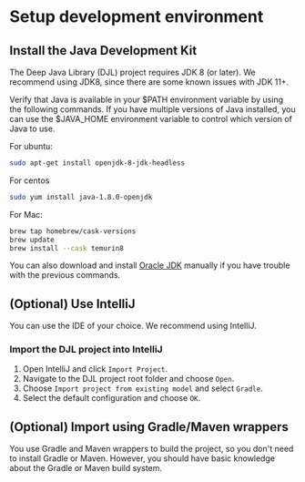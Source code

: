 # Setup development environment

## Install the Java Development Kit

The Deep Java Library (DJL)  project requires JDK 8 (or later). We recommend using JDK8, since there are some known issues with JDK 11+.

Verify that Java is available in your $PATH environment variable by using the following commands. If you have multiple versions of Java installed,
you can use the $JAVA_HOME environment variable to control which version of Java to use.

For ubuntu:

```bash
sudo apt-get install openjdk-8-jdk-headless
```

For centos

```bash
sudo yum install java-1.8.0-openjdk
```

For Mac:

```bash
brew tap homebrew/cask-versions
brew update
brew install --cask temurin8
```

You can also download and install [Oracle JDK](https://www.oracle.com/technetwork/java/javase/overview/index.html)
manually if you have trouble with the previous commands.

## (Optional) Use IntelliJ 

You can use the IDE of your choice. We recommend using IntelliJ.

### Import the DJL project into IntelliJ

1. Open IntelliJ and click `Import Project`.
2. Navigate to the DJL project root folder and choose `Open`.
3. Choose `Import project from existing model` and select `Gradle`.
4. Select the default configuration and choose `OK`.

## (Optional) Import using Gradle/Maven wrappers

You use Gradle and Maven wrappers to build the project, so you don't need to install Gradle or Maven.
However, you should have basic knowledge about the Gradle or Maven build system.
